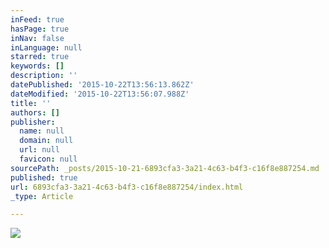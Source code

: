 ```yaml
---
inFeed: true
hasPage: true
inNav: false
inLanguage: null
starred: true
keywords: []
description: ''
datePublished: '2015-10-22T13:56:13.862Z'
dateModified: '2015-10-22T13:56:07.988Z'
title: ''
authors: []
publisher:
  name: null
  domain: null
  url: null
  favicon: null
sourcePath: _posts/2015-10-21-6893cfa3-3a21-4c63-b4f3-c16f8e887254.md
published: true
url: 6893cfa3-3a21-4c63-b4f3-c16f8e887254/index.html
_type: Article

---
```

![](https://the-grid-user-content.s3-us-west-2.amazonaws.com/9ba86f0e-ab4a-465f-be61-4e8599ef883f.gif)
